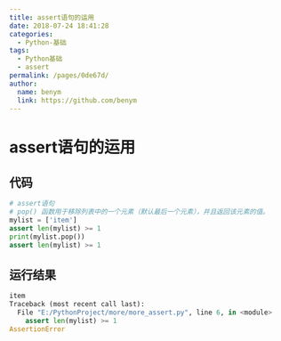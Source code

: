 ```yaml
---
title: assert语句的运用
date: 2018-07-24 18:41:28
categories: 
  - Python-基础
tags: 
  - Python基础
  - assert
permalink: /pages/0de67d/
author: 
  name: benym
  link: https://github.com/benym
---
```


# assert语句的运用

## 代码

```python
# assert语句
# pop() 函数用于移除列表中的一个元素（默认最后一个元素），并且返回该元素的值。
mylist = ['item']
assert len(mylist) >= 1
print(mylist.pop())
assert len(mylist) >= 1
```

## 运行结果

```python
item
Traceback (most recent call last):
  File "E:/PythonProject/more/more_assert.py", line 6, in <module>
    assert len(mylist) >= 1
AssertionError
```

